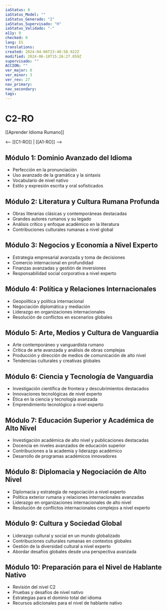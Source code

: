 ```yaml
---
iaStatus: 8
iaStatus_Model: ""
iaStatus_Generado: "I"
iaStatus_Supervisado: "H"
iaStatus_Validado: "-"
a11y: 0
checked: 0
lang: ES
translations: 
created: 2024-04-06T23:48:58.922Z
modified: 2024-06-10T15:26:27.059Z
supervisado: ""
ACCION: ""
ver_major: 0
ver_minor: 3
ver_rev: 27
nav_primary: 
nav_secondary: 
tags:
---
```

# C2-RO

[[Aprender Idioma Rumano]]

<-- [[C1-RO]] | [[A1-RO]] -->

## Módulo 1: Dominio Avanzado del Idioma

- Perfección en la pronunciación
- Uso avanzado de la gramática y la sintaxis
- Vocabulario de nivel nativo
- Estilo y expresión escrita y oral sofisticados

## Módulo 2: Literatura y Cultura Rumana Profunda

- Obras literarias clásicas y contemporáneas destacadas
- Grandes autores rumanos y su legado
- Análisis crítico y enfoque académico en la literatura
- Contribuciones culturales rumanas a nivel global

## Módulo 3: Negocios y Economía a Nivel Experto

- Estrategia empresarial avanzada y toma de decisiones
- Comercio internacional en profundidad
- Finanzas avanzadas y gestión de inversiones
- Responsabilidad social corporativa a nivel experto

## Módulo 4: Política y Relaciones Internacionales

- Geopolítica y política internacional
- Negociación diplomática y mediación
- Liderazgo en organizaciones internacionales
- Resolución de conflictos en escenarios globales

## Módulo 5: Arte, Medios y Cultura de Vanguardia

- Arte contemporáneo y vanguardista rumano
- Crítica de arte avanzada y análisis de obras complejas
- Producción y dirección de medios de comunicación de alto nivel
- Tendencias culturales y creativas globales

## Módulo 6: Ciencia y Tecnología de Vanguardia

- Investigación científica de frontera y descubrimientos destacados
- Innovaciones tecnológicas de nivel experto
- Ética en la ciencia y tecnología avanzada
- Emprendimiento tecnológico a nivel experto

## Módulo 7: Educación Superior y Académica de Alto Nivel

- Investigación académica de alto nivel y publicaciones destacadas
- Docencia en niveles avanzados de educación superior
- Contribuciones a la academia y liderazgo académico
- Desarrollo de programas académicos innovadores

## Módulo 8: Diplomacia y Negociación de Alto Nivel

- Diplomacia y estrategia de negociación a nivel experto
- Política exterior rumana y relaciones internacionales avanzadas
- Liderazgo en organizaciones internacionales de alto nivel
- Resolución de conflictos internacionales complejos a nivel experto

## Módulo 9: Cultura y Sociedad Global

- Liderazgo cultural y social en un mundo globalizado
- Contribuciones culturales rumanas en contextos globales
- Gestión de la diversidad cultural a nivel experto
- Abordar desafíos globales desde una perspectiva avanzada

## Módulo 10: Preparación para el Nivel de Hablante Nativo

- Revisión del nivel C2
- Pruebas y desafíos de nivel nativo
- Estrategias para el dominio total del idioma
- Recursos adicionales para el nivel de hablante nativo

